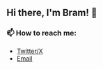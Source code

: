 ## Hi there, I'm Bram! 👋

### 📫 How to reach me:
- [Twitter/X](https://twitter.com/b14s_)
- [Email](mailto:b.raaijmakers@protonmail.com)

<!--
**bramr94/bramr94** is a ✨ _special_ ✨ repository because its `README.md` (this file) appears on your GitHub profile.

Here are some ideas to get you started:

- 🔭 I’m currently working on ...
- 🌱 I’m currently learning ...
- 👯 I’m looking to collaborate on ...
- 🤔 I’m looking for help with ...
- 💬 Ask me about ...
- 📫 How to reach me: ...
- 😄 Pronouns: ...
- ⚡ Fun fact: ...
-->
